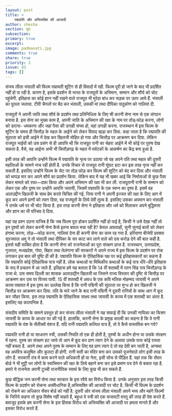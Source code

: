 ```yaml
---
layout: post
title: >
    पद्मावति और अभिव्यक्ति की आजादी
author: shesha
section: मुद्दा
subsection:
primary: true
excerpt:
image: padmavati.jpg
comments: true
share: true
priority: 2
issue: 43
tags: []
---
```


संजय लीला भंसाली की फिल्म पद्मावती शूटिंग से ही विवादों में रही. फिल्म पूरी हो जाने के बाद भी प्रदर्शित नहीं हो पा रही है. कारण है, इसके प्रदर्शन से भारत के राजपूतों के अभिमान, सम्मान और शौर्य को चोट पहुंचेगी. इतिहास का कोई ज्ञान नहीं रखने वाले राजपूत भी मुरेठा बांध कर सड़क पर उतर आये हैं. भंसाली का पुतला जलाया. टीवी चैनलों पर बैठ कर भंसाली, उसकी मां तथा दीपिका पादुकोण को गालियां दी.

राजपूतों ने अपनी जाति तथा शौर्य के प्रदर्शन तथा प्रतिनिधित्व के लिए श्री करनी सेना नाम से एक संगठन बनाया है. इस सेना का मुख्य काम है, अपनी जाति के अभिमान की रक्षा के नाम पर तोड-़फोड़ करना, लोगों को डराना- धमकाना और जहां पैसा की उगाही संभव हो, वहां उगाही करना. राजस्थान में इस फिल्म के शूटिंग के समय ही चित्तौड़ के महल के आईने को लेकर विवाद खड़ा कर दिया. कहा जाता है कि पद्मावति की सुंदरता को इसी आईने में देख कर खिलजी मोहित हो गया और चित्तौड़ पर आक्रमण कर दिया. लेकिन राजपूत भाईयों को उस प्रसंग से ही आपत्ति थी कि राजपूत रानी का चेहरा आईने में भी कोई पर पुरुष देख सकता है. वैसे, वह आईना अभी भी चित्तौड़गढ़ के महल में पर्यटकों के आकर्षण का केंद्र बना हुआ है.

इसी तरह की आपत्ति उन्होंने फिल्म में पद्मावति के नृत्य पर उठाया जो वह अपने पति तथा महल की दूसरी महलिाओं के सामने नाच रही होती है. उनके विचार से राजपूत रानी घूंघट हटा कर इस तरह नृत्य नहीं कर सकती हैं. इसलिए उन्होंने फिल्म के सेट पर तोड़ फोड़ कर फिल्म की शूटिंग को बंद कर दिया और भंसाली को थप्पड़ मार कर अपने शौर्य का प्रदर्शन किया. लेकिन बाद में यह भी खबर आई कि निर्माताओं से कुछ पैसा  लेकर मामले को रफा—दफा किया और अपने अभिमान की रक्षा भी कर ली. राजपूतानी रानी के सम्मान को लेकर एक और दृश्य पर उन्होंने आपत्ति जतायी, जिसमें पद्मावति के एक स्वप्न का दृश्य है. इसमें वह अलाउद्दीन खिलजी के साथ प्रेम करते चित्रित की गई. जिस रानी ने अपनी इज्जत की रक्षा के लिए आग में कूद कर अपने प्राणों को त्याग दिया, वह राजपूतों के लिये देवी तुल्य है. इसलिए उसका अपमान कर भंसाली ने उनके धर्म पर भी चोट किया है. इस तरह करनी सेना ने इतिहास और धर्म को मिलाकर अपने बुद्धिमत्ता और ज्ञान का भी परिचय दे दिया.

यहां यह प्रश्न उठना वाजिब है कि जब फिल्म पूरा होकर प्रदर्शित नहीं हो पाई है, किसी ने उसे देखा नहीं तो इन दृश्यों को लेकर करनी सेना कैसे इतना बवाल मचा रही है? केवल अफवाहों, सुनी सुनाई बातों को लेकर हंगामा करना, तोड़—फोड़ करना, गालियां देना ही करनी सेना का काम रह गया है. हरियाणा बीजेपी प्रवक्ता सूरजपाल अमु ने तो भंसाली तथा दीपिका के सर काट कर लाने वाले को दस करोड़ देने की बात कही है. इससे यही साबित होता है कि करनी सेना को राजनेताओं का पूरा संरक्षण प्राप्त है. राजस्थान, उत्तरप्रदेश, गुजरात, मध्यप्रदेश, गोवा, बिहार तथा तेलंगाना की सरकारों ने अपने राज्य में इस फिल्म के प्रदर्शन पर रोक लगाकर इस बात की पुष्टि ही की है. पद्मावति फिल्म के ऐतिहासिक पक्ष पर कई इतिहासकारों का कहना है कि पद्मावति कोई ऐतिहासिक पात्र नहीं है. लोक कथाओं या मिथिकीय कथाओं के कई पात्र धीरे-धीरे इतिहास के रूप् में प्रचलन में आ जाते हैं. इतिहास हमे यह बताता है कि 14 वीं शताब्दी में रतन सिंह राय चित्तौड़गढ के राजा थे. उस समय दिल्ली का शासक अलाउद्यीन खिलजी था जिसने राज्य विस्तार की दृष्टि से चित्तौड़ पर आक्रमण कर उस पर विजय पायी. 15 वीं शताब्दी में अवध के एक कवि मलिक मोहम्मद जायसी ने अपने काव्य पद्मावत में इस दृश्य का उल्लेख किया है कि रानी पद्मिनी की सुंदरता पर मुग्ध हो कर खिलजी ने चित्तौड़ पर आक्रमण कर दिया. पति के मारे जाने के बाद रानी पद्मिनी ने दूसरी रानियों के साथ आग में कूद कर जौहर किया. इस तरह पद्मावति के ऐतिहासिक साक्ष्य तथा जायसी के काव्य में एक शताब्दी का अंतर है. इसलिए यह काल्पनिक है.

संसदीय समिति के सामने प्रस्तुत हो कर संजय लीला भंसाली ने यह सफाई दी कि उनकी नायिका का चित्रण जायसी के काव्य के आधार पर की गई है. हालांकि, करनी सेना के प्रमुख काल्वी का कहना है कि वे रानी पद्मावति के वंश के सैतीसवें वंशज हैं. यदि रानी पद्मावति कल्पित पात्र हैं, तो वे कैसे वास्तविक बन गये?

पद्मावति रानी हो या साधारण स्त्री, उसकी नियति तो एक ही होती है, पुरुषों के अधीन होना या उसके संरक्षण में रहना. पुरुष का संरक्षण हट जाये तो आग में कूद कर प्राण त्याग देने के अलावा उसके पास कोई रास्ता नहीं बचता है. अपने तथा अपने पुरुष के सम्मान के लिए वह प्राण त्याग दे तो वह देवी बन जाती है, अन्यथा वह अपवित्र कलुषित और कुलटा ही होगी. रानी सती का मंदिर बना कर उसको पूजनेवाले लोग इसी तरह के लोग हैं. सरकारी तंत्र में काम करने वाले अधिकारी हों या नेता, इसी सोच से पीड़ित हैं. यहां तक कि सेंसर बोर्ड ने भी मुट्ठी भर लोगों के स्वाभिमान की रक्षा के लिये बहाने बना कर इसे प्रमाण पत्र देने से बचता रहा है. हमारे ये राजनेता अपनी टुच्ची राजनीतिक स्वार्थ के लिए कुछ भी कर सकते हैं.

कुछ बौद्धिक जन करनी सेना तथा सरकार के इस रवैये का विरोध किया है. उनके अनुसार इस तरह किसी फिल्म के प्रदर्शन को रोकना असंवैधानिक है,अभिव्यक्ति की आजादी पर चोट है. किसी भी फिल्म के प्रदर्शन को रोकने का अधिकार सेंसर बोर्ड को  नहीं है. दूसरी ओर संजय लीला भंसाली अपने भव्य और महंगे फिल्मों के जिरिये कहना तो कुछ विशेष नहीं चाहते हैं, बहुधा वे स्त्री को एक सजावटी वस्तु की तरह ही पेश करते हैं. बावजूद इसके हम करनी सेना के इस हिंसक विरोध को अभिव्यक्ति की आजादी पर हमला मानते हैं और इसका विरोध करते हैं.